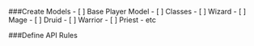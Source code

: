 ###Create Models
	- [ ] Base Player Model
	- [ ] Classes
		- [ ] Wizard
		- [ ] Mage
		- [ ] Druid
		- [ ] Warrior
		- [ ] Priest
		- etc
		
###Define API Rules